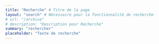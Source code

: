 ```yaml
---
title: "Recherche" # Titre de la page
layout: "search" # Nécessaire pour la fonctionnalité de recherche
# url: "/archive"
# description: "Description pour Recherche"
summary: "rechercher"
placeholder: "Texte de recherche"
---
```


